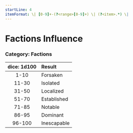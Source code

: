 ```yaml
---
startLine: 4
itemFormat: \| [0-9]+-(?<range>[0-9]+) \| (?<item>.*) \|
---
```

# Factions Influence
### Category: Factions

| dice: 1d100 | Result |
|:----:|:-------|
| 1-10 | Forsaken |
| 11-30 | Isolated |
| 31-50 | Localized |
| 51-70 | Established |
| 71-85 | Notable |
| 86-95 | Dominant |
| 96-100 | Inescapable |